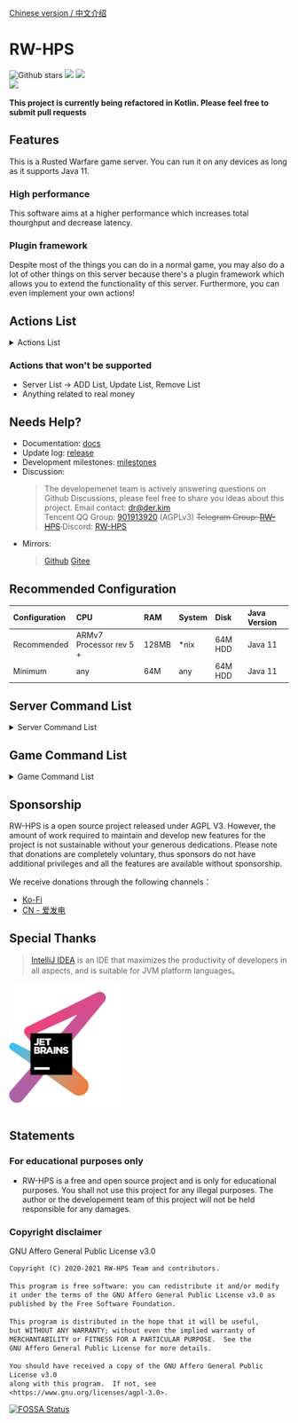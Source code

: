 [Chinese version / 中文介绍](README-CN.md)

# RW-HPS
![Github stars](https://img.shields.io/github/stars/RW-HPS/RW-HPS.svg)
![](https://github.com/RW-HPS/RW-HPS/actions/workflows/gradle.yml/badge.svg?branch=master)
[![](https://jitpack.io/v/RW-HPS/RW-HPS.svg)](https://jitpack.io/#RW-HPS/RW-HPS)  
![](https://app.fossa.com/api/projects/git%2Bgithub.com%2FRW-HPS%2FRW-HPS.svg?type=shield)

**This project is currently being refactored in Kotlin. Please feel free to submit pull requests**

## Features
This is a Rusted Warfare game server. You can run it on any devices as long as it supports Java 11.

### High performance
This software aims at a higher performance which increases total thourghput and decrease latency.

### Plugin framework
Despite most of the things you can do in a normal game, you may also do a lot of other things on this server because there's a plugin framework which allows you to extend the functionality of this server. Furthermore, you can even implement your own actions!

## Actions List

<details>
  <summary>Actions List</summary>  

**Message**
- Team Chat
- All Chat
- Map location
- Forbidden words

**Game**
- Unit movement
- Game reconnection
- Custom map

**Ex**
- Loading plugins
- Player jump server
- Map generation unit

**Other**
- BanUUID
- BanIP

</details>

### Actions that won't be supported
- Server List -> ADD List, Update List, Remove List
- Anything related to real money

## Needs Help?
- Documentation: [docs](docs/zh/README.md)  
- Update log: [release](https://github.com/RW-HPS/RW-HPS/releases)
- Development milestones: [milestones](https://github.com/RW-HPS/RW-HPS/milestones)
- Discussion:
  > The developemenet team is actively answering questions on Github Discussions, please feel free to share you ideas about this project.
  > Email contact: dr@der.kim  
  > Tencent QQ Group: [901913920](https://qm.qq.com/cgi-bin/qm/qr?k=qhJ6ekYF9pD9jO6j8H2rZw8ePAVypoU0&jump_from=webapi) (AGPLv3)
  > <del>Telegram Group: [RW-HPS](https://t.me/RW_HPS) </del>
  > Discord: [RW-HPS](https://discord.gg/VwwxJhVG64)
- Mirrors:
  > [Github](https://github.com/RW-HPS/RW-HPS)
  > [Gitee](https://gitee.com/derdct/RW-HPS)

## Recommended Configuration

| Configuration 		| CPU             | RAM 	| System 			| Disk 	| Java Version |
|:--- 		|:---             |:---     |:---           |:---       |:---       |
| Recommended 	| ARMv7 Processor rev 5 +  | 128MB      | *nix  | 64M HDD  | Java 11   |
| Minimum 	| any  | 64M      | any | 64M HDD  | Java 11   |

## Server Command List
<details>
  <summary>Server Command List</summary>  

| Command 					 | Parameter 																						 | Information 									 |
|:--- 					 |:--- 																						 |:--- 									 |
| help 		              |                                                  										 | Get help 		 |
| start                  |                                                  										 | Turn on the server 						 |
| say 		      | &lt;TEXT&gt;                                                  										 | Send messages in the name of Server 				 |
| giveadmin                | &lt;PlayerSerialNumber&gt; 																 | Transfer Admin       		         |
| restart 			 | 																							 | Restart server 				 |
| gameover 				 |  	 | Restart The Game               				 |
| clearbanip          		 |                                                  										 | Clean up the banned IP               	 |
| admin          		 |&lt;add/remove&gt; &lt;PlayerSite&gt;                                                  										 | Set up admin               			 |
| clearbanuuid          		 |                               	   											 | Clear banned uuid               			 |
| clearbanall          		 |                               	   											 | Empty ban               			 |
| ban          		 | &lt;PlayerSerialNumber&gt;                                 	   											 | Ban someone               			 |
| mute          		 |  &lt;PlayerSerialNumber&gt;  &lt;Time/s&gt;                             	   											 | Forbid sb from speaking               			 |
| kick          		 |  &lt;PlayerSerialNumber&gt;  &lt;Time/s&gt;                             	   											 | Kick               			 |
| isafk          		 |  &lt;off/on&gt;                             	   											 | Whether to enable AFK               			 |
| plugins          		 |                               	   											 | View the list of plugins               			 |
| players          		 |                               	   											 | View player list               			 |
| kill          		 | &lt;PlayerSerialNumber&gt;                             	   											 | Kill the player               			 |
| clearmuteall          		 |                               	   											 | Unmute all               			 |
| maps          		 |                               	   											 | View Custom Map               			 |
| reloadmaps          		 |                               	   											 | Reload map               			 |
| stop          		 |                               	   											 | Stop the server               			 |
Sorry, maybe more commands have not been added because the document has no time to update
</details>


## Game Command List
<details>
  <summary>Game Command List</summary>  

| Command 			| Parameter 												 | Information 										 |
|:---           |:--- 												 |:--- 										 |
| help      |   | Get help 									 |
There are many commands not shown here. I suggest you test them yourself
</details>

## Sponsorship
RW-HPS is a open source project released under AGPL V3. However, the amount of work required to maintain and develop new features for the project is not sustainable without your generous dedications.
Please note that donations are completely voluntary, thus sponsors do not have additional privileges and all the features are available without sponsorship.

We receive donations through the following channels：
+ [Ko-Fi](https://ko-fi.com/derdct)
+ [CN - 爱发电](https://afdian.net/@derdct)

## Special Thanks
> [IntelliJ IDEA](https://zh.wikipedia.org/zh-hans/IntelliJ_IDEA) is an IDE that maximizes the productivity of developers in all aspects, and is suitable for JVM platform languages。

[<img src=".github/jetbrains-variant-3.png" width="200"/>](https://www.jetbrains.com/?from=rw-hps)

## Statements
### For educational purposes only
- RW-HPS is a free and open source project and is only for educational purposes. You shall not use this project for any illegal purposes. The author or the developement team of this project will not be held responsible for any damages.

### Copyright disclaimer
GNU Affero General Public License v3.0
```
Copyright (C) 2020-2021 RW-HPS Team and contributors.

This program is free software: you can redistribute it and/or modify
it under the terms of the GNU Affero General Public License v3.0 as
published by the Free Software Foundation.

This program is distributed in the hope that it will be useful,
but WITHOUT ANY WARRANTY; without even the implied warranty of
MERCHANTABILITY or FITNESS FOR A PARTICULAR PURPOSE.  See the
GNU Affero General Public License for more details.

You should have received a copy of the GNU Affero General Public License v3.0
along with this program.  If not, see <https://www.gnu.org/licenses/agpl-3.0>.
```
[![FOSSA Status](https://app.fossa.com/api/projects/git%2Bgithub.com%2FRW-HPS%2FRW-HPS.svg?type=large)](https://app.fossa.com/projects/git%2Bgithub.com%2FRW-HPS%2FRW-HPS?ref=badge_large)
